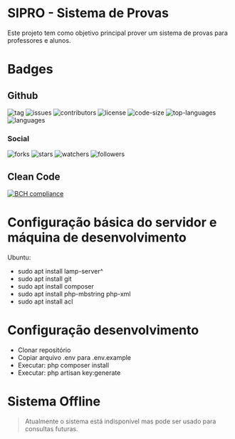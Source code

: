 # SIPRO - Sistema de Provas
Este projeto tem como objetivo principal prover um sistema de provas para professores e alunos.

# Badges
## Github
![tag](https://img.shields.io/github/tag/guifabrin/sipro.svg)
![issues](https://img.shields.io/github/issues/guifabrin/sipro.svg)
![contributors](https://img.shields.io/github/contributors/guifabrin/sipro.svg)
![license](https://img.shields.io/github/license/guifabrin/sipro.svg)
![code-size](https://img.shields.io/github/languages/code-size/guifabrin/sipro.svg)
![top-languages](https://img.shields.io/github/languages/top/guifabrin/sipro.svg)
![languages](https://img.shields.io/github/languages/count/guifabrin/sipro.svg)

### Social
![forks](https://img.shields.io/github/forks/guifabrin/sipro.svg?style=social)
![stars](https://img.shields.io/github/stars/guifabrin/sipro.svg?style=social)
![watchers](https://img.shields.io/github/watchers/guifabrin/sipro.svg?style=social)
![followers](https://img.shields.io/github/followers/guifabrin.svg?style=social)

## Clean Code
[![BCH compliance](https://bettercodehub.com/edge/badge/guifabrin/sipro?branch=master)](https://bettercodehub.com/)

# Configuração básica do servidor e máquina de desenvolvimento

Ubuntu:
- sudo apt install lamp-server^
- sudo apt install git
- sudo apt install composer
- sudo apt install php-mbstring php-xml
- sudo apt install acl

# Configuração desenvolvimento
- Clonar repositório
- Copiar arquivo .env para .env.example
- Executar: php composer install
- Executar: php artisan key:generate

# Sistema Offline
> Atualmente o sistema está indisponível mas pode ser usado para consultas futuras.
